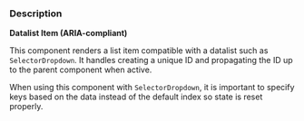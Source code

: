 ### Description
**Datalist Item (ARIA-compliant)**

This component renders a list item compatible with a datalist such as `SelectorDropdown`.
It handles creating a unique ID and propagating the ID up to the parent component when active.

When using this component with `SelectorDropdown`, it is important to specify keys
based on the data instead of the default index so state is reset properly.
